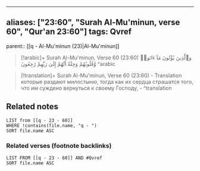 
---
aliases: ["23:60", "Surah Al-Mu'minun, verse 60", "Qur'an 23:60"]
tags: Qvref
---

parent:: [[q - Al-Mu'minun (23)|Al-Mu'minun]]

> [!arabic]+ Surah Al-Mu'minun, Verse 60 (23:60)
> <span class="quran-arabic">وَٱلَّذِينَ يُؤْتُونَ مَآ ءَاتَوا۟ وَّقُلُوبُهُمْ وَجِلَةٌ أَنَّهُمْ إِلَىٰ رَبِّهِمْ رَٰجِعُونَ</span>
^arabic

> [!translation]+ Surah Al-Mu'minun, Verse 60 (23:60) - Translation
> которые раздают милостыню, тогда как их сердца страшатся того, что им суждено вернуться к своему Господу, -
^translation



## Related notes
```dataview
LIST from [[q - 23 - 60]]
WHERE !contains(file.name, "q - ")
SORT file.name ASC
```

### Related verses (footnote backlinks)
```dataview
LIST FROM [[q - 23 - 60]] AND #Qvref
SORT file.name ASC
```

